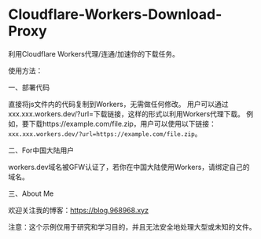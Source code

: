 # Cloudflare-Workers-Download-Proxy
利用Cloudflare Workers代理/连通/加速你的下载任务。

使用方法：

一、部署代码

直接将js文件内的代码复制到Workers，无需做任何修改。
用户可以通过xxx.xxx.workers.dev/?url=下载链接，这样的形式以利用Workers代理下载。
例如，要下载https://example.com/file.zip，用户可以使用以下链接：`xxx.xxx.workers.dev/?url=https://example.com/file.zip`。

二、For中国大陆用户

workers.dev域名被GFW认证了，若你在中国大陆使用Workers，请绑定自己的域名。

三、About Me

欢迎关注我的博客：https://blog.968968.xyz

注意：这个示例仅用于研究和学习目的，并且无法安全地处理大型或未知的文件。
